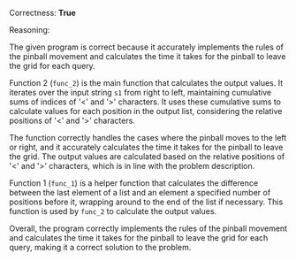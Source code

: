Correctness: **True**

Reasoning:

The given program is correct because it accurately implements the rules of the pinball movement and calculates the time it takes for the pinball to leave the grid for each query.

Function 2 (`func_2`) is the main function that calculates the output values. It iterates over the input string `s1` from right to left, maintaining cumulative sums of indices of '<' and '>' characters. It uses these cumulative sums to calculate values for each position in the output list, considering the relative positions of '<' and '>' characters.

The function correctly handles the cases where the pinball moves to the left or right, and it accurately calculates the time it takes for the pinball to leave the grid. The output values are calculated based on the relative positions of '<' and '>' characters, which is in line with the problem description.

Function 1 (`func_1`) is a helper function that calculates the difference between the last element of a list and an element a specified number of positions before it, wrapping around to the end of the list if necessary. This function is used by `func_2` to calculate the output values.

Overall, the program correctly implements the rules of the pinball movement and calculates the time it takes for the pinball to leave the grid for each query, making it a correct solution to the problem.